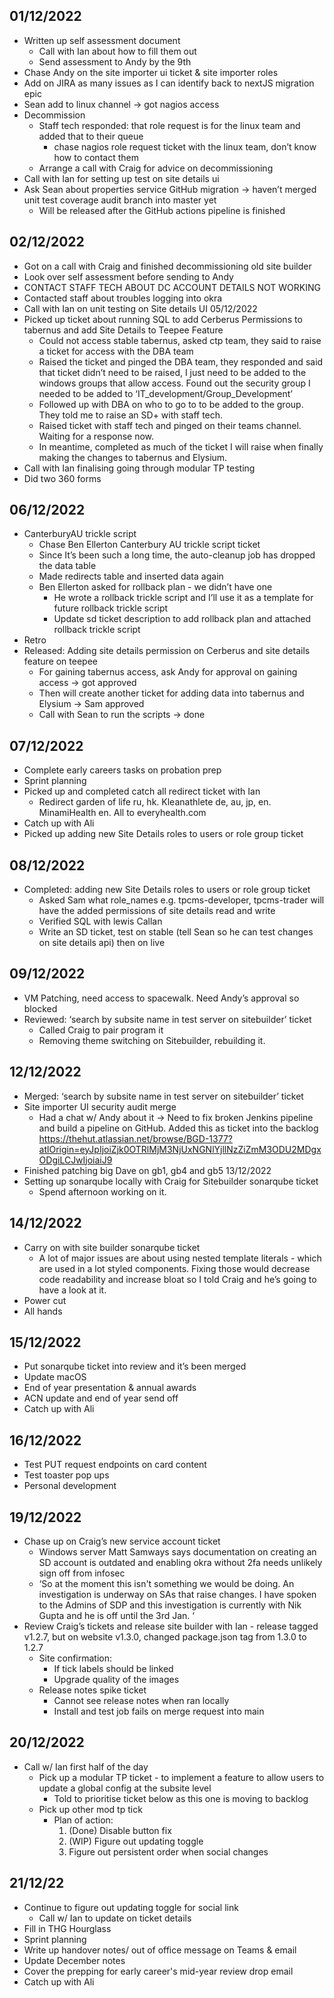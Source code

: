 ## 01/12/2022
- Written up self assessment document
    - Call with Ian about how to fill them out
    - Send assessment to Andy by the 9th
- Chase Andy on the site importer ui ticket & site importer roles
- Add on JIRA as many issues as I can identify back to nextJS migration epic 
- Sean add to linux channel -> got nagios access
- Decommission
    - Staff tech responded: that role request is for the linux team and added that to their queue
        - chase nagios role request ticket with the linux team, don’t know how to contact them
    - Arrange a call with Craig for advice on decommissioning
- Call with Ian for setting up test on site details ui
- Ask Sean about properties service GitHub migration -> haven’t merged unit test coverage audit branch into master yet
    - Will be released after the GitHub actions pipeline is finished
## 02/12/2022
- Got on a call with Craig and finished decommissioning old site builder
- Look over self assessment before sending to Andy
- CONTACT STAFF TECH ABOUT DC ACCOUNT DETAILS NOT WORKING
- Contacted staff about troubles logging into okra
- Call with Ian on unit testing on Site details UI 
05/12/2022
- Picked up ticket about running SQL to add Cerberus Permissions to tabernus and add Site Details to Teepee Feature
    - Could not access stable tabernus, asked ctp team, they said to raise a ticket for access with the DBA team
    - Raised the ticket and pinged the DBA team, they responded and said that ticket didn’t need to be raised, I just need to be added to the windows groups that allow access. Found out the security group I needed to be added to ‘IT_development/Group_Development’
    - Followed up with DBA on who to go to to be added to the group. They told me to raise an SD+ with staff tech.
    - Raised ticket with staff tech and pinged on their teams channel. Waiting for a response now.
    - In meantime, completed as much of the ticket I will raise when finally making the changes to tabernus and Elysium. 
- Call with Ian finalising going through modular TP testing
- Did two 360 forms
## 06/12/2022
- CanterburyAU trickle script
    - Chase Ben Ellerton Canterbury AU trickle script ticket
    - Since It’s been such a long time, the auto-cleanup job has dropped the data table
    - Made redirects table and inserted data again
    - Ben Ellerton asked for rollback plan - we didn’t have one
        - He wrote a rollback trickle script and I’ll use it as a template for future rollback trickle script
        - Update sd ticket description to add rollback plan and attached rollback trickle script
- Retro 
- Released: Adding site details permission on Cerberus and site details feature on teepee
    - For gaining tabernus access, ask Andy for approval on gaining access -> got approved
    - Then will create another ticket for adding data into tabernus and Elysium -> Sam approved
    - Call with Sean to run the scripts -> done
## 07/12/2022
- Complete early careers tasks on probation prep
- Sprint planning
- Picked up and completed catch all redirect ticket with Ian
    - Redirect garden of life ru, hk. Kleanathlete de, au, jp, en. MinamiHealth en. All to everyhealth.com
- Catch up with Ali
- Picked up adding new Site Details roles to users or role group ticket
## 08/12/2022
- Completed: adding new Site Details roles to users or role group ticket
    - Asked Sam what role_names e.g. tpcms-developer, tpcms-trader will have the added permissions of site details read and write 
    - Verified SQL with lewis Callan
    - Write an SD ticket, test on stable (tell Sean so he can test changes on site details api) then on live
## 09/12/2022
- VM Patching, need access to spacewalk. Need Andy’s approval so blocked
- Reviewed: ‘search by subsite name in test server on sitebuilder’ ticket
    - Called Craig to pair program it
    - Removing theme switching on Sitebuilder, rebuilding it.
## 12/12/2022
- Merged: ‘search by subsite name in test server on sitebuilder’ ticket
- Site importer UI security audit merge
    - Had a chat w/ Andy about it -> Need to fix broken Jenkins pipeline and build a pipeline on GitHub. Added this as ticket into the backlog https://thehut.atlassian.net/browse/BGD-1377?atlOrigin=eyJpIjoiZjk0OTRlMjM3NjUxNGNlYjllNzZiZmM3ODU2MDgxODgiLCJwIjoiaiJ9 
- Finished patching big Dave on gb1, gb4 and gb5
13/12/2022
- Setting up sonarqube locally with Craig for Sitebuilder sonarqube ticket 
    - Spend afternoon working on it.
## 14/12/2022
- Carry on with site builder sonarqube ticket
    - A lot of major issues are about using nested template literals - which are used in a lot styled components. Fixing those would decrease code readability and increase bloat so I told Craig and he’s going to have a look at it.
- Power cut
- All hands
## 15/12/2022
- Put sonarqube ticket into review and it’s been merged
- Update macOS 
- End of year presentation & annual awards
- ACN update and end of year send off
- Catch up with Ali
## 16/12/2022
- Test PUT request endpoints on card content
- Test toaster pop ups
- Personal development
## 19/12/2022
- Chase up on Craig’s new service account ticket
    - Windows server Matt Samways says documentation on creating an SD account is outdated and enabling okra without 2fa needs unlikely sign off from infosec
    - ‘So at the moment this isn't something we would be doing. An investigation is underway on SAs that raise changes. I have spoken to the Admins of SDP and this investigation is currently with Nik Gupta and he is off until the 3rd Jan. ‘
- Review Craig’s tickets and release site builder with Ian - release tagged v1.2.7, but on website v1.3.0, changed package.json tag from 1.3.0 to 1.2.7
    - Site confirmation:
        - If tick labels should be linked
        - Upgrade quality of the images
    - Release notes spike ticket
        - Cannot see release notes when ran locally
        - Install and test job fails on merge request into main
## 20/12/2022
- Call w/ Ian first half of the day
    - Pick up a modular TP ticket -  to implement a feature to allow users to update a global config at the subsite level
        - Told to prioritise ticket below as this one is moving to backlog
    - Pick up other mod tp tick
        - Plan of action:
            1. (Done) Disable button fix
            2. (WIP) Figure out updating toggle
            3. Figure out persistent order when social changes 
## 21/12/22
- Continue to figure out updating toggle for social link
    - Call w/ Ian to update on ticket details
- Fill in THG Hourglass
- Sprint planning
- Write up handover notes/ out of office message on Teams & email
- Update December notes
- Cover the prepping for early career's mid-year review drop email
- Catch up with Ali
